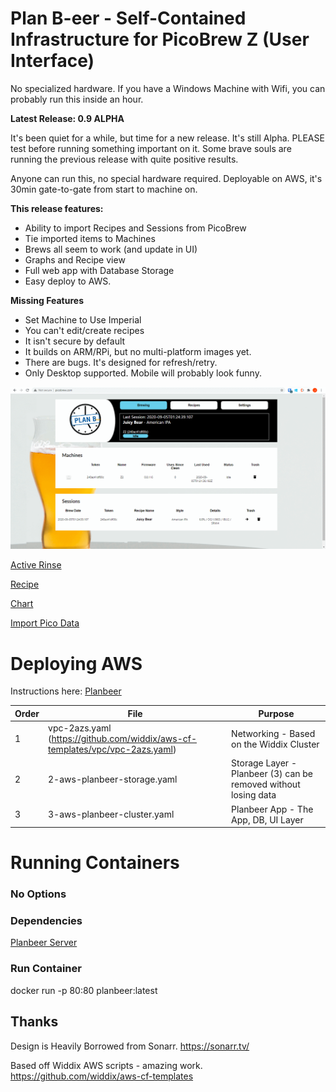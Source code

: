 # Plan B-eer - Self-Contained Infrastructure for PicoBrew Z (User Interface)

No specialized hardware.  If you have a Windows Machine with Wifi, you can probably run this inside an hour.

<b> Latest Release: 0.9 ALPHA </b>

It's been quiet for a while, but time for a new release.   It's still Alpha.  PLEASE test before running something important on it.  Some brave souls are running the previous release with quite positive results.   

Anyone can run this, no special hardware required.  Deployable on AWS, it's 30min gate-to-gate from start to machine on.

<b> This release features: </b>
- Ability to import Recipes and Sessions from PicoBrew
- Tie imported items to Machines
- Brews all seem to work (and update in UI)
- Graphs and Recipe view 
- Full web app with Database Storage 
- Easy deploy to AWS.

<b> Missing Features </b>
- Set Machine to Use Imperial
- You can't edit/create recipes
- It isn't secure by default
- It builds on ARM/RPi, but no multi-platform images yet.
- There are bugs.  It's designed for refresh/retry.
- Only Desktop supported.  Mobile will probably look funny.

![Main View](/images/BrewingView.png?raw=true "Main View")

[Active Rinse](/images/ActiveRinse.png?raw=true "Active Rinse")

[Recipe](/images/Recipe.png?raw=true "Recipe View")

[Chart](/images/Chart.png?raw=true "Chart View")

[Import Pico Data](/images/Import.png?raw=true "Import Pico Data")

# Deploying AWS

Instructions here: [Planbeer](https://github.com/duffyco/planbeer) 

| Order | File | Purpose |
| --- | --- | --- |
| 1 | vpc-2azs.yaml (https://github.com/widdix/aws-cf-templates/vpc/vpc-2azs.yaml) | Networking - Based on the Widdix Cluster |
| 2 | 2-aws-planbeer-storage.yaml | Storage Layer - Planbeer (3) can be removed without losing data |
| 3 | 3-aws-planbeer-cluster.yaml | Planbeer App - The App, DB, UI Layer |

# Running Containers

### No Options

### Dependencies
[Planbeer Server](https://github.com/duffyco/planbeer) 

### Run Container
docker run -p 80:80 planbeer:latest

## Thanks
Design is Heavily Borrowed from Sonarr.  https://sonarr.tv/

Based off Widdix AWS scripts - amazing work.  https://github.com/widdix/aws-cf-templates
